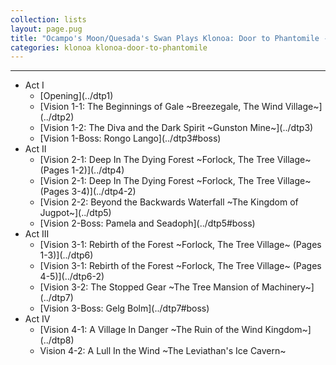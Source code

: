 ```yaml
---
collection: lists
layout: page.pug
title: "Ocampo's Moon/Quesada's Swan Plays Klonoa: Door to Phantomile - Masterlist"
categories: klonoa klonoa-door-to-phantomile
---
```


---

<ul class="section-wrapper">
	<li><span class="section-no">Act I</span>
		<ul class="masterlink-wrapper">
			<li>[Opening](../dtp1)</li>
			<li>[Vision 1-1: The Beginnings of Gale ~Breezegale, The Wind Village~](../dtp2)</li>
			<li>[Vision 1-2: The Diva and the Dark Spirit ~Gunston Mine~](../dtp3)</li>
			<li>[Vision 1-Boss: Rongo Lango](../dtp3#boss)</li>
		</ul>
	</li>
	<li><span class="section-no">Act II</span>
		<ul class="masterlink-wrapper">
			<li>[Vision 2-1: Deep In The Dying Forest ~Forlock, The Tree Village~ (Pages 1-2)](../dtp4)</li>
			<li>[Vision 2-1: Deep In The Dying Forest ~Forlock, The Tree Village~ (Pages 3-4)](../dtp4-2)</li>
			<li>[Vision 2-2: Beyond the Backwards Waterfall ~The Kingdom of Jugpot~](../dtp5)</li>
			<li>[Vision 2-Boss: Pamela and Seadoph](../dtp5#boss)</li>
		</ul>
	</li>
	<li><span class="section-no">Act III</span>
		<ul class="masterlink-wrapper">
			<li>[Vision 3-1: Rebirth of the Forest ~Forlock, The Tree Village~ (Pages 1-3)](../dtp6)</li>
			<li>[Vision 3-1: Rebirth of the Forest ~Forlock, The Tree Village~ (Pages 4-5)](../dtp6-2)</li>
			<li>[Vision 3-2: The Stopped Gear ~The Tree Mansion of Machinery~](../dtp7)</li>
			<li>[Vision 3-Boss: Gelg Bolm](../dtp7#boss)</li>
		</ul>
	</li>
	<li><span class="section-no">Act IV</span>
		<ul class="masterlink-wrapper">
			<li>[Vision 4-1: A Village In Danger ~The Ruin of the Wind Kingdom~](../dtp8)</li>
			<li>Vision 4-2: A Lull In the Wind ~The Leviathan's Ice Cavern~</li>
		</ul>
	</li>	
	<!--<li><span class="section-no">Act V</span>
		<ul class="masterlink-wrapper">
			<li>Vision 5-1: The Four Orbs ~Coronia, The Temple of the Sun~</li>
		</ul>
	</li>-->
</ul>
